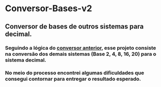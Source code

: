 # Conversor-Bases-v2
## Conversor de bases de outros sistemas para decimal.
### Seguindo a lógica do [conversor anterior](https://github.com/NunesDevs/Conversor-Bases), esse projeto consiste na conversão dos demais sistemas (Base 2, 4, 8, 16, 20) para o sistema decimal.
### No meio do processo encontrei algumas dificuldades que consegui contornar para entregar o resultado esperado.
